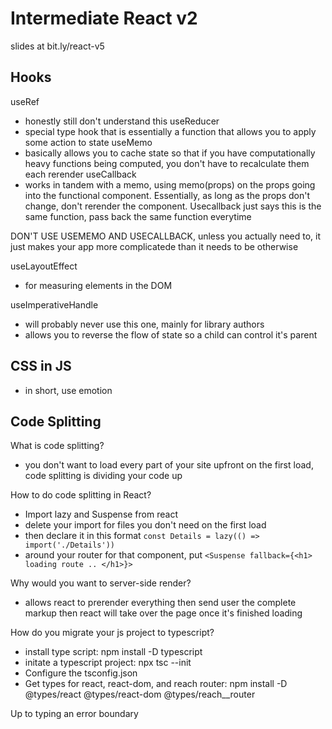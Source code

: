 # Intermediate React v2

slides at bit.ly/react-v5

## Hooks 

useRef
- honestly still don't understand this
useReducer
- special type hook that is essentially a function that allows you to apply some action to state
useMemo
- basically allows you to cache state so that if you have computationally heavy functions being computed, you don't have to recalculate them each rerender
useCallback
- works in tandem with a memo, using memo(props) on the props going into the functional component. Essentially, as long as the props don't change, don't rerender the component. Usecallback just says this is the same function, pass back the same function everytime

DON'T USE USEMEMO AND USECALLBACK, unless you actually need to, it just makes your app more complicatede than it needs to be otherwise

useLayoutEffect
- for measuring elements in the DOM

useImperativeHandle
- will probably never use this one, mainly for library authors
- allows you to reverse the flow of state so a child can control it's parent 

## CSS in JS

- in short, use emotion

## Code Splitting

What is code splitting?
- you don't want to load every part of your site upfront on the first load, code splitting is dividing your code up

How to do code splitting in React?
- Import lazy and Suspense from react
- delete your import for files you don't need on the first load
- then declare it in this format ```const Details = lazy(() => import('./Details'))```
- around your router for that component, put ```<Suspense fallback={<h1> loading route .. </h1>}>```

Why would you want to server-side render? 
- allows react to prerender everything then send user the complete markup then react will take over the page once it's finished loading

How do you migrate your js project to typescript?
- install type script: npm install -D typescript 
- initate a typescript project: npx tsc --init 
- Configure the tsconfig.json
- Get types for react, react-dom, and reach router: npm install -D @types/react @types/react-dom @types/reach__router


Up to typing an error boundary